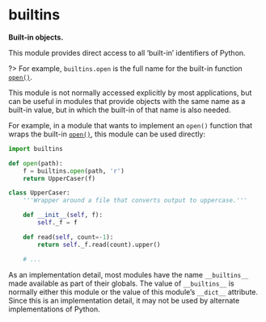 # builtins

**Built-in objects.**

This module provides direct access to all ‘built-in’ identifiers of Python.

?> For example, `builtins.open` is the full name for the built-in function [`open()`](/built-in-functions/open.md).

This module is not normally accessed explicitly by most applications, but can be useful in modules that provide objects with the same name as a built-in value, but in which the built-in of that name is also needed.

For example, in a module that wants to implement an `open()` function that wraps the built-in [`open()`](/built-in-functions/open.md), this module can be used directly:

```python
import builtins

def open(path):
    f = builtins.open(path, 'r')
    return UpperCaser(f)

class UpperCaser:
    '''Wrapper around a file that converts output to uppercase.'''

    def __init__(self, f):
        self._f = f

    def read(self, count=-1):
        return self._f.read(count).upper()

    # ...
```

As an implementation detail, most modules have the name `__builtins__` made available as part of their globals. The value of `__builtins__` is normally either this module or the value of this module’s `__dict__` attribute. Since this is an implementation detail, it may not be used by alternate implementations of Python.